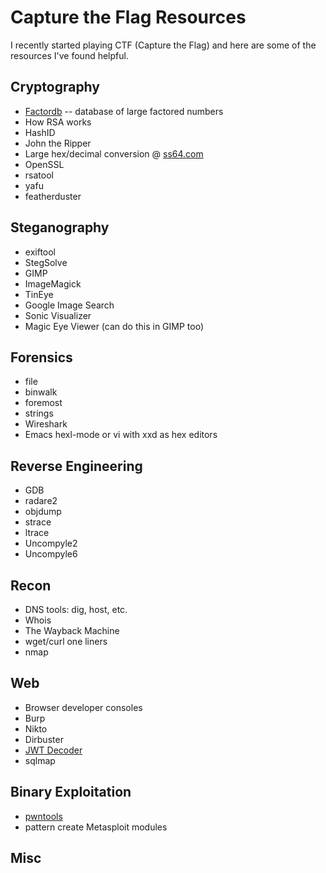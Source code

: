 # Capture the Flag Resources

I recently started playing CTF (Capture the Flag) and here are some of
the resources I've found helpful.


## Cryptography

- [Factordb](http://factordb.com/) -- database of large factored numbers
- How RSA works
- HashID
- John the Ripper
- Large hex/decimal conversion @ [ss64.com](http://ss64.com/convert.html)
- OpenSSL
- rsatool
- yafu
- featherduster


## Steganography

- exiftool
- StegSolve
- GIMP
- ImageMagick
- TinEye
- Google Image Search
- Sonic Visualizer
- Magic Eye Viewer (can do this in GIMP too)


## Forensics

- file
- binwalk
- foremost
- strings
- Wireshark
- Emacs hexl-mode or vi with xxd as hex editors


## Reverse Engineering

- GDB
- radare2
- objdump
- strace
- ltrace
- Uncompyle2
- Uncompyle6


## Recon

- DNS tools: dig, host, etc.
- Whois
- The Wayback Machine
- wget/curl one liners
- nmap


## Web

- Browser developer consoles
- Burp
- Nikto
- Dirbuster
- [JWT Decoder](https://jwt.io/)
- sqlmap


## Binary Exploitation

- [pwntools](https://docs.pwntools.com/en/stable/)
- pattern create Metasploit modules


## Misc
